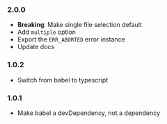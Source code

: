 ### 2.0.0

* **Breaking**: Make single file selection default
* Add `multiple` option
* Export the `ERR_ABORTED` error instance
* Update docs

### 1.0.2

* Switch from babel to typescript

### 1.0.1

* Make babel a devDependency, not a dependency